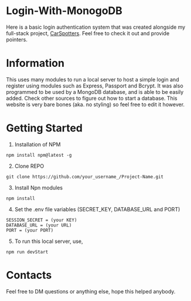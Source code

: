 # Login-With-MonogoDB
Here is a basic login authentication system that was created alongside my full-stack project, [CarSpotters](https://github.com/Macpickle/CarSpotters). Feel free to check it out and provide pointers.

# Information
This uses many modules to run a local server to host a simple login and register using modules such as Express, Passport and Bcrypt. It was also programmed to be used by a MongoDB database, and is able to be easily added. Check other sources to figure out how to start a database. This website is very bare bones (aka. no styling) so feel free to edit it however.

# Getting Started

1. Installation of NPM
```
npm install npm@latest -g
```

2. Clone REPO
```
git clone https://github.com/your_username_/Project-Name.git
```

3. Install Npn modules
```
npm install
```

4. Set the .env file variables (SECRET_KEY, DATABASE_URL and PORT)
```
SESSION_SECRET = (your KEY)
DATABASE_URL = (your URL)
PORT = (your PORT)
```

5. To run this local server, use,
```
npm run devStart
```
# Contacts
Feel free to DM questions or anything else, hope this helped anybody.